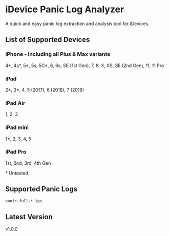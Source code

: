 # iDevice Panic Log Analyzer
A quick and easy panic log extraction and analysis tool for iDevices.

## List of Supported Devices
### iPhone - including all Plus \& Max variants
4\*, 4s\*, 5\*, 5s, 5C\*, 6, 6s, SE (1st Gen), 7, 8, X, XS, SE (2nd Gen), 11, 11 Pro

### iPad
2\*, 3\*, 4, 5 (2017), 6 (2018), 7 (2019)
### iPad Air
1, 2, 3
### iPad mini
1\*, 2, 3, 4, 5
### iPad Pro
1st, 2nd, 3rd, 4th Gen

\* Untested

## Supported Panic Logs
```bash
panic-full-*.ips
```

## Latest Version
v1.0.0
